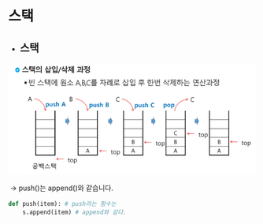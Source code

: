 # 스택

- ## 스택

![image-20230213115749352](스택(02_13).assets/image-20230213115749352.png)

​	-> push()는 append()와 같습니다.

```python
def push(item): # push라는 함수는 
    s.append(item) # append와 같다.
```





